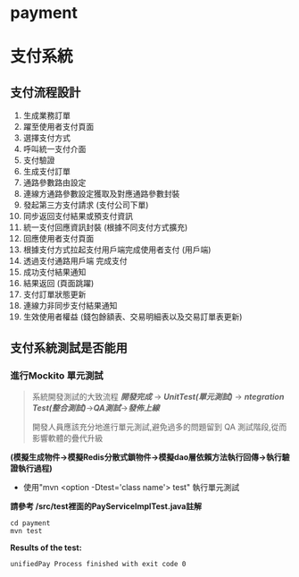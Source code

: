# payment

# 支付系統

## 支付流程設計

1. 生成業務訂單
1. 躍至使用者支付頁面
1. 選擇支付方式
1. 呼叫統一支付介面
1. 支付驗證
1. 生成支付訂單
1. 通路參數路由設定
1. 連線方通路參數設定獲取及對應通路參數封裝
1. 發起第三方支付請求 (支付公司下單)
1. 同步返回支付結果或預支付資訊
1. 統一支付回應資訊封裝 (根據不同支付方式擴充)
1. 回應使用者支付頁面
1. 根據支付方式拉起支付用戶端完成使用者支付 (用戶端)
1. 透過支付通路用戶端 完成支付
1. 成功支付結果通知
1. 結果返回 (頁面跳躍)
1. 支付訂單狀態更新
1. 連線力非同步支付結果通知
1. 生效使用者權益 (錢包餘額表、交易明細表以及交易訂單表更新)


## 支付系統測試是否能用

### 進行Mockito 單元測試

  >系統開發測試的大致流程 ***開發完成*** → ***UnitTest(單元測試)*** →  ***ntegration Test(整合測試)***→***QA測試***→***發佈上線***  
  >
>
  >開發人員應該充分地進行單元測試,避免過多的問題留到 QA 測試階段,從而影響軟體的疊代升級  
  

**(模擬生成物件→模擬Redis分散式鎖物件→模擬dao層依賴方法執行回傳→執行驗證執行過程)**

* 使用"mvn <option -Dtest='class name'> test" 執行單元測試

**請參考 /src/test裡面的PayServiceImplTest.java註解**

```
cd payment
mvn test
```
  
**Results of the test:**
```
unifiedPay Process finished with exit code 0
```


